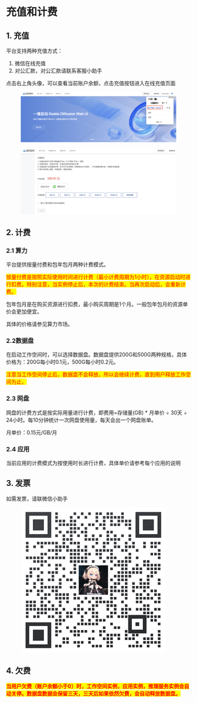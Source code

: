# 充值和计费

## 1. 充值

平台支持两种充值方式：

1. 微信在线充值
2. 对公汇款，对公汇款请联系客服小助手

点击右上角头像，可以查看当前账户余额，点击充值按钮进入在线充值页面

<figure><img src="../.gitbook/assets/image (11).png" alt=""><figcaption></figcaption></figure>

<figure><img src="../.gitbook/assets/image (4).png" alt=""><figcaption></figcaption></figure>



## 2. 计费

### 2.1 算力

平台提供按量付费和包年包月两种计费模式。

<mark style="color:red;">按量付费是按照实际使用时间进行计费（最小计费周期为1小时），在资源启动时进行扣费。特别注意，当实例停止后，本次的计费结束。当再次启动后，会重新计费。</mark>

包年包月是在购买资源进行扣费，最小购买周期是1个月。一般包年包月的资源单价会更加便宜。

具体的价格请参见算力市场。

### 2.2数据盘

在启动工作空间时，可以选择数据盘。数据盘提供200G和500G两种规格，具体价格为：200G每小时0.1元，500G每小时0.2元。

<mark style="color:red;">注意当工作空间停止后，数据盘不会释放，所以会继续计费，直到用户释放工作空间为止。</mark>



### 2.3 网盘

网盘的计费方式是按实际用量进行计费，即费用=存储量(GB) \* 月单价 ÷ 30天 ÷ 24小时。每10分钟统计一次网盘使用量，每天会出一个网盘账单。

月单价：0.15元/GB/月

### 2.4 应用

当前应用的计费模式为按使用时长进行计费，具体单价请参考每个应用的说明



## 3. 发票

如需发票，请联微信小助手

<figure><img src="../.gitbook/assets/单人二维码.png" alt=""><figcaption></figcaption></figure>

## 4. 欠费

<mark style="color:red;">**当用户欠费（账户余额小于0）时，工作空间实例，应用实例，推理服务实例会自动关停。数据盘数据会保留三天，三天后如果依然欠费，会自动释放数据盘。**</mark>
